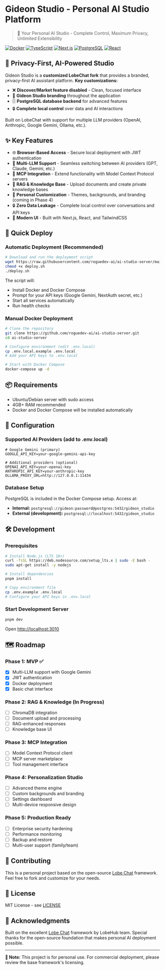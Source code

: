 # Gideon Studio - Personal AI Studio Platform

> 🤖 Your Personal AI Studio - Complete Control, Maximum Privacy, Unlimited Extensibility

[![Docker](https://img.shields.io/badge/docker-%230db7ed.svg?style=for-the-badge&logo=docker&logoColor=white)](https://hub.docker.com)
[![TypeScript](https://img.shields.io/badge/typescript-%23007ACC.svg?style=for-the-badge&logo=typescript&logoColor=white)](https://www.typescriptlang.org)
[![Next.js](https://img.shields.io/badge/Next.js-%23000000.svg?style=for-the-badge&logo=next.js&logoColor=white)](https://nextjs.org)
[![PostgreSQL](https://img.shields.io/badge/postgresql-%23316192.svg?style=for-the-badge&logo=postgresql&logoColor=white)](https://www.postgresql.org)
[![React](https://img.shields.io/badge/react-%2320232a.svg?style=for-the-badge&logo=react&logoColor=%2361DAFB)](https://reactjs.org)

## 🔐 Privacy-First, AI-Powered Studio

Gideon Studio is a **customized LobeChat fork** that provides a branded, privacy-first AI assistant platform. **Key customizations:**
- ❌ **Discover/Market feature disabled** - Clean, focused interface
- 🎨 **Gideon Studio branding** throughout the application
- 🗄️ **PostgreSQL database backend** for advanced features
- 🔒 **Complete local control** over data and AI interactions

Built on LobeChat with support for multiple LLM providers (OpenAI, Anthropic, Google Gemini, Ollama, etc.).

## ✨ Key Features

- 🌐 **Browser-Based Access** - Secure local deployment with JWT authentication
- 🤖 **Multi-LLM Support** - Seamless switching between AI providers (GPT, Claude, Gemini, etc.)
- 🔧 **MCP Integration** - Extend functionality with Model Context Protocol servers
- 🧠 **RAG & Knowledge Base** - Upload documents and create private knowledge bases
- 🎨 **Personal Customization** - Themes, backgrounds, and branding (coming in Phase 4)
- 🔒 **Zero Data Leakage** - Complete local control over conversations and API keys
- 📱 **Modern UI** - Built with Next.js, React, and TailwindCSS

## 🚀 Quick Deploy

### Automatic Deployment (Recommended)

```bash
# Download and run the deployment script
wget https://raw.githubusercontent.com/roguedev-ai/ai-studio-server/main/deploy.sh
chmod +x deploy.sh
./deploy.sh
```

The script will:
- Install Docker and Docker Compose
- Prompt for your API keys (Google Gemini, NextAuth secret, etc.)
- Start all services automatically
- Run health checks

### Manual Docker Deployment

```bash
# Clone the repository
git clone https://github.com/roguedev-ai/ai-studio-server.git
cd ai-studio-server

# Configure environment (edit .env.local)
cp .env.local.example .env.local
# Add your API keys to .env.local

# Start with Docker Compose
docker-compose up -d
```

## 📦 Requirements

- Ubuntu/Debian server with sudo access
- 4GB+ RAM recommended
- Docker and Docker Compose will be installed automatically

## 🔧 Configuration

### Supported AI Providers (add to .env.local)

```env
# Google Gemini (primary)
GOOGLE_API_KEY=your-google-gemini-api-key

# Additional providers (optional)
OPENAI_API_KEY=your-openai-key
ANTHROPIC_API_KEY=your-anthropic-key
OLLAMA_PROXY_URL=http://127.0.0.1:11434
```

### Database Setup

PostgreSQL is included in the Docker Compose setup. Access at:
- **Internal:** `postgresql://gideon:password@postgres:5432/gideon_studio`
- **External (development):** `postgresql://localhost:5432/gideon_studio`

## 🛠️ Development

### Prerequisites

```bash
# Install Node.js (LTS 18+)
curl -fsSL https://deb.nodesource.com/setup_lts.x | sudo -E bash -
sudo apt-get install -y nodejs

# Install dependencies
pnpm install

# Copy environment file
cp .env.example .env.local
# Configure your API keys in .env.local
```

### Start Development Server

```bash
pnpm dev
```

Open [http://localhost:3010](http://localhost:3010)

## 🗺️ Roadmap

### Phase 1: MVP ✅
- [x] Multi-LLM support with Google Gemini
- [x] JWT authentication
- [x] Docker deployment
- [x] Basic chat interface

### Phase 2: RAG & Knowledge (In Progress)
- [ ] ChromaDB integration
- [ ] Document upload and processing
- [ ] RAG-enhanced responses
- [ ] Knowledge base UI

### Phase 3: MCP Integration
- [ ] Model Context Protocol client
- [ ] MCP server marketplace
- [ ] Tool management interface

### Phase 4: Personalization Studio
- [ ] Advanced theme engine
- [ ] Custom backgrounds and branding
- [ ] Settings dashboard
- [ ] Multi-device responsive design

### Phase 5: Production Ready
- [ ] Enterprise security hardening
- [ ] Performance monitoring
- [ ] Backup and restore
- [ ] Multi-user support (family/team)

## 🤝 Contributing

This is a personal project based on the open-source [Lobe Chat](https://github.com/lobehub/lobe-chat) framework. Feel free to fork and customize for your needs.

## 📄 License

MIT License - see [LICENSE](./LICENSE)

## 🙏 Acknowledgments

Built on the excellent [Lobe Chat](https://github.com/lobehub/lobe-chat) framework by LobeHub team. Special thanks for the open-source foundation that makes personal AI deployment possible.

---

**🔔 Note:** This project is for personal use. For commercial deployment, please review the base framework's licensing.
